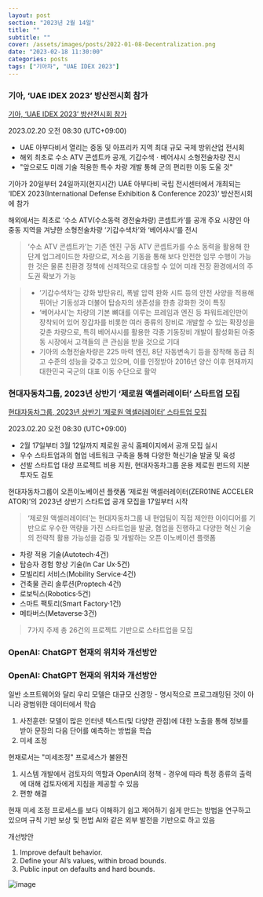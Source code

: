 ```yaml
---
layout: post
section: "2023년 2월 14일"
title: ""
subtitle: ""
cover: /assets/images/posts/2022-01-08-Decentralization.png
date: "2023-02-18 11:30:00"
categories: posts
tags: ["기아차", "UAE IDEX 2023"]
---
```


### 기아, ‘UAE IDEX 2023’ 방산전시회 참가

[기아, ‘UAE IDEX 2023’ 방산전시회 참가](https://www.hyundai.co.kr/news/CONT0000000000077319)

2023.02.20 오전 08:30 (UTC+09:00)

- UAE 아부다비서 열리는 중동 및 아프리카 지역 최대 규모 국제 방위산업 전시회
- 해외 최초로 수소 ATV 콘셉트카 공개, 기갑수색ㆍ베어샤시 소형전술차량 전시
- "앞으로도 미래 기술 적용한 특수 차량 개발 통해 군의 편리한 이동 도울 것"

기아가 20일부터 24일까지(현지시간) UAE 아부다비 국립 전시센터에서 개최되는 ‘IDEX 2023(International Defense Exhibition & Conference 2023)’ 방산전시회에 참가

해외에서는 최초로 ‘수소 ATV(수소동력 경전술차량) 콘셉트카’를 공개
주요 시장인 아중동 지역을 겨냥한 소형전술차량 ‘기갑수색차’와 ‘베어샤시’를 전시

> ‘수소 ATV 콘셉트카’는 기존 엔진 구동 ATV 콘셉트카를 수소 동력을 활용해 한 단계 업그레이드한 차량으로, 저소음 기동을 통해 보다 안전한 임무 수행이 가능한 것은 물론 친환경 정책에 선제적으로 대응할 수 있어 미래 전장 환경에서의 주도권 확보가 가능

> - ‘기갑수색차’는 강화 방탄유리, 폭발 압력 완화 시트 등의 안전 사양을 적용해 뛰어난 기동성과 더불어 탑승자의 생존성을 한층 강화한 것이 특징
> - ‘베어샤시’는 차량의 기본 뼈대를 이루는 프레임과 엔진 등 파워트레인만이 장착되어 있어 장갑차를 비롯한 여러 종류의 장비로 개발할 수 있는 확장성을 갖춘 차량으로, 특히 베어샤시를 활용한 각종 기동장비 개발이 활성화된 아중동 시장에서 고객들의 큰 관심을 받을 것으로 기대
> - 기아의 소형전술차량은 225 마력 엔진, 8단 자동변속기 등을 장착해 동급 최고 수준의 성능을 갖추고 있으며, 이를 인정받아 2016년 양산 이후 현재까지 대한민국 국군의 대표 이동 수단으로 활약

### 현대자동차그룹, 2023년 상반기 ‘제로원 액셀러레이터’ 스타트업 모집

[현대자동차그룹, 2023년 상반기 ‘제로원 액셀러레이터’ 스타트업 모집](https://www.hyundai.co.kr/news/CONT0000000000077311)

2023.02.20 오전 08:30 (UTC+09:00)

- 2월 17일부터 3월 12일까지 제로원 공식 홈페이지에서 공개 모집 실시
- 우수 스타트업과의 협업 네트워크 구축을 통해 다양한 혁신기술 발굴 및 육성
- 선발 스타트업 대상 프로젝트 비용 지원, 현대자동차그룹 운용 제로원 펀드의 지분 투자도 검토

현대자동차그룹이 오픈이노베이션 플랫폼 ‘제로원 액셀러레이터(ZER01NE ACCELER ATOR)’의 2023년 상반기 스타트업 공개 모집을 17일부터 시작

> ‘제로원 액셀러레이터’는 현대자동차그룹 내 현업팀이 직접 제안한 아이디어를 기반으로 우수한 역량을 가진 스타트업을 발굴, 협업을 진행하고 다양한 혁신 기술의 전략적 활용 가능성을 검증 및 개발하는 오픈 이노베이션 플랫폼

- 차량 적용 기술(Autotech·4건)
- 탑승자 경험 향상 기술(In Car Ux·5건)
- 모빌리티 서비스(Mobility Service·4건)
- 건축물 관리 솔루션(Proptech·4건)
- 로보틱스(Robotics·5건)
- 스마트 팩토리(Smart Factory·1건)
- 메타버스(Metaverse·3건)

> 7가지 주제 총 26건의 프로젝트 기반으로 스타트업을 모집


### OpenAI: ChatGPT 현재의 위치와 개선방안

### OpenAI: ChatGPT 현재의 위치와 개선방안

일반 소프트웨어와 달리 우리 모델은 대규모 신경망 - 명시적으로 프로그래밍된 것이 아니라 광범위한 데이터에서 학습

1. 사전훈련: 모델이 많은 인터넷 텍스트(및 다양한 관점)에 대한 노출을 통해 정보를 받아 문장의 다음 단어를 예측하는 방법을 학습
2. 미세 조정

현재로서는 "미세조정" 프로세스가 불완전

1. 시스템 개발에서 검토자의 역할과 OpenAI의 정책 - 경우에 따라 특정 종류의 출력에 대해 검토자에게 지침을 제공할 수 있음
2. 편향 해결

현재 미세 조정 프로세스를 보다 이해하기 쉽고 제어하기 쉽게 만드는 방법을 연구하고 있으며 규칙 기반 보상 및 헌법 AI와 같은 외부 발전을 기반으로 하고 있음

개선방안

1. Improve default behavior.
2. Define your AI’s values, within broad bounds.
3. Public input on defaults and hard bounds.

![image](https://cdn.openai.com/how-should-ai-systems-behave/draft-20230216a/building-chatgpt-future.svg)